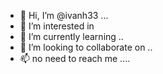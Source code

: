 - 👋 Hi, I’m @ivanh33 ...
- 👀 I’m interested in 
- 🌱 I’m currently learning ..
- 💞️ I’m looking to collaborate on ..
- 📫 no need to reach me ....
<!---
ivanh33/ivanh33 is a ✨ special ✨ repository because its `README.md` (this file) appears on your GitHub profile.
You can click the Preview link to take a look at your changes.
--->
